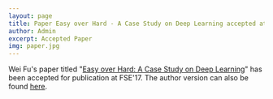 ```yaml
---
layout: page
title: Paper Easy over Hard - A Case Study on Deep Learning accepted at FSE'17
author: Admin
excerpt: Accepted Paper
img: paper.jpg
---
```


Wei Fu's paper titled "[Easy over Hard: A Case Study on Deep Learning](https://arxiv.org/pdf/1703.00133)" has been accepted for publication at FSE'17. The author version can also be found [here](https://arxiv.org/pdf/1703.00133).
